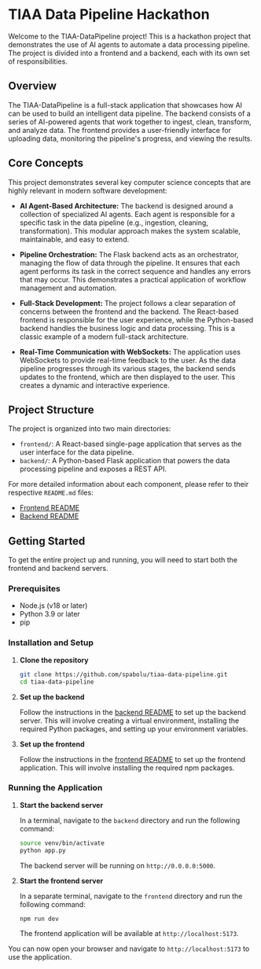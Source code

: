 # TIAA Data Pipeline Hackathon

Welcome to the TIAA-DataPipeline project! This is a hackathon project that demonstrates the use of AI agents to automate a data processing pipeline. The project is divided into a frontend and a backend, each with its own set of responsibilities.

## Overview

The TIAA-DataPipeline is a full-stack application that showcases how AI can be used to build an intelligent data pipeline. The backend consists of a series of AI-powered agents that work together to ingest, clean, transform, and analyze data. The frontend provides a user-friendly interface for uploading data, monitoring the pipeline's progress, and viewing the results.

## Core Concepts

This project demonstrates several key computer science concepts that are highly relevant in modern software development:

*   **AI Agent-Based Architecture:** The backend is designed around a collection of specialized AI agents. Each agent is responsible for a specific task in the data pipeline (e.g., ingestion, cleaning, transformation). This modular approach makes the system scalable, maintainable, and easy to extend.

*   **Pipeline Orchestration:** The Flask backend acts as an orchestrator, managing the flow of data through the pipeline. It ensures that each agent performs its task in the correct sequence and handles any errors that may occur. This demonstrates a practical application of workflow management and automation.

*   **Full-Stack Development:** The project follows a clear separation of concerns between the frontend and the backend. The React-based frontend is responsible for the user experience, while the Python-based backend handles the business logic and data processing. This is a classic example of a modern full-stack architecture.

*   **Real-Time Communication with WebSockets:** The application uses WebSockets to provide real-time feedback to the user. As the data pipeline progresses through its various stages, the backend sends updates to the frontend, which are then displayed to the user. This creates a dynamic and interactive experience.

## Project Structure

The project is organized into two main directories:

*   `frontend/`: A React-based single-page application that serves as the user interface for the data pipeline.
*   `backend/`: A Python-based Flask application that powers the data processing pipeline and exposes a REST API.

For more detailed information about each component, please refer to their respective `README.md` files:

*   [Frontend README](./frontend/README.md)
*   [Backend README](./backend/README.md)

## Getting Started

To get the entire project up and running, you will need to start both the frontend and backend servers.

### Prerequisites

*   Node.js (v18 or later)
*   Python 3.9 or later
*   pip

### Installation and Setup

1.  **Clone the repository**
    ```sh
    git clone https://github.com/spabolu/tiaa-data-pipeline.git
    cd tiaa-data-pipeline
    ```

2.  **Set up the backend**

    Follow the instructions in the [backend README](./backend/README.md#getting-started) to set up the backend server. This will involve creating a virtual environment, installing the required Python packages, and setting up your environment variables.

3.  **Set up the frontend**

    Follow the instructions in the [frontend README](./frontend/README.md#getting-started) to set up the frontend application. This will involve installing the required npm packages.

### Running the Application

1.  **Start the backend server**

    In a terminal, navigate to the `backend` directory and run the following command:
    ```sh
    source venv/bin/activate
    python app.py
    ```
    The backend server will be running on `http://0.0.0.0:5000`.

2.  **Start the frontend server**

    In a separate terminal, navigate to the `frontend` directory and run the following command:
    ```sh
    npm run dev
    ```
    The frontend application will be available at `http://localhost:5173`.

You can now open your browser and navigate to `http://localhost:5173` to use the application.

